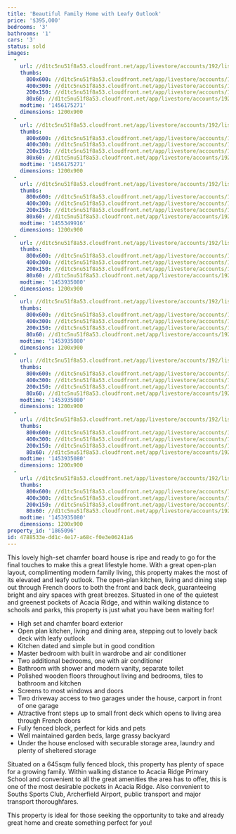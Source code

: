 ```yaml
---
title: 'Beautiful Family Home with Leafy Outlook'
price: '$395,000'
bedrooms: '3'
bathrooms: '1'
cars: '3'
status: sold
images:
  -
    url: //d1tc5nu51f8a53.cloudfront.net/app/livestore/accounts/192/listings/669843/images/_MG_9901_9148209030_20160128082722.jpg
    thumbs:
      800x600: //d1tc5nu51f8a53.cloudfront.net/app/livestore/accounts/192/listings/669843/images/_MG_9901_9148209030_20160128082722_800x600.jpg
      400x300: //d1tc5nu51f8a53.cloudfront.net/app/livestore/accounts/192/listings/669843/images/_MG_9901_9148209030_20160128082722_400x300.jpg
      200x150: //d1tc5nu51f8a53.cloudfront.net/app/livestore/accounts/192/listings/669843/images/_MG_9901_9148209030_20160128082722_200x150.jpg
      80x60: //d1tc5nu51f8a53.cloudfront.net/app/livestore/accounts/192/listings/669843/images/_MG_9901_9148209030_20160128082722_80x60.jpg
    modtime: '1456175271'
    dimensions: 1200x900
  -
    url: //d1tc5nu51f8a53.cloudfront.net/app/livestore/accounts/192/listings/669843/images/Untitled_HDR10_1243777969_20160128083945.jpg
    thumbs:
      800x600: //d1tc5nu51f8a53.cloudfront.net/app/livestore/accounts/192/listings/669843/images/Untitled_HDR10_1243777969_20160128083945_800x600.jpg
      400x300: //d1tc5nu51f8a53.cloudfront.net/app/livestore/accounts/192/listings/669843/images/Untitled_HDR10_1243777969_20160128083945_400x300.jpg
      200x150: //d1tc5nu51f8a53.cloudfront.net/app/livestore/accounts/192/listings/669843/images/Untitled_HDR10_1243777969_20160128083945_200x150.jpg
      80x60: //d1tc5nu51f8a53.cloudfront.net/app/livestore/accounts/192/listings/669843/images/Untitled_HDR10_1243777969_20160128083945_80x60.jpg
    modtime: '1456175271'
    dimensions: 1200x900
  -
    url: //d1tc5nu51f8a53.cloudfront.net/app/livestore/accounts/192/listings/669843/images/Untitled_HDR8_1966241770_20160128083646.jpg
    thumbs:
      800x600: //d1tc5nu51f8a53.cloudfront.net/app/livestore/accounts/192/listings/669843/images/Untitled_HDR8_1966241770_20160128083646_800x600.jpg
      400x300: //d1tc5nu51f8a53.cloudfront.net/app/livestore/accounts/192/listings/669843/images/Untitled_HDR8_1966241770_20160128083646_400x300.jpg
      200x150: //d1tc5nu51f8a53.cloudfront.net/app/livestore/accounts/192/listings/669843/images/Untitled_HDR8_1966241770_20160128083646_200x150.jpg
      80x60: //d1tc5nu51f8a53.cloudfront.net/app/livestore/accounts/192/listings/669843/images/Untitled_HDR8_1966241770_20160128083646_80x60.jpg
    modtime: '1455349916'
    dimensions: 1200x900
  -
    url: //d1tc5nu51f8a53.cloudfront.net/app/livestore/accounts/192/listings/669843/images/Untitled_HDR6_5585149857_20160128085126.jpg
    thumbs:
      800x600: //d1tc5nu51f8a53.cloudfront.net/app/livestore/accounts/192/listings/669843/images/Untitled_HDR6_5585149857_20160128085126_800x600.jpg
      400x300: //d1tc5nu51f8a53.cloudfront.net/app/livestore/accounts/192/listings/669843/images/Untitled_HDR6_5585149857_20160128085126_400x300.jpg
      200x150: //d1tc5nu51f8a53.cloudfront.net/app/livestore/accounts/192/listings/669843/images/Untitled_HDR6_5585149857_20160128085126_200x150.jpg
      80x60: //d1tc5nu51f8a53.cloudfront.net/app/livestore/accounts/192/listings/669843/images/Untitled_HDR6_5585149857_20160128085126_80x60.jpg
    modtime: '1453935080'
    dimensions: 1200x900
  -
    url: //d1tc5nu51f8a53.cloudfront.net/app/livestore/accounts/192/listings/669843/images/Untitled_HDR11_6504574679_20160128082726.jpg
    thumbs:
      800x600: //d1tc5nu51f8a53.cloudfront.net/app/livestore/accounts/192/listings/669843/images/Untitled_HDR11_6504574679_20160128082726_800x600.jpg
      400x300: //d1tc5nu51f8a53.cloudfront.net/app/livestore/accounts/192/listings/669843/images/Untitled_HDR11_6504574679_20160128082726_400x300.jpg
      200x150: //d1tc5nu51f8a53.cloudfront.net/app/livestore/accounts/192/listings/669843/images/Untitled_HDR11_6504574679_20160128082726_200x150.jpg
      80x60: //d1tc5nu51f8a53.cloudfront.net/app/livestore/accounts/192/listings/669843/images/Untitled_HDR11_6504574679_20160128082726_80x60.jpg
    modtime: '1453935080'
    dimensions: 1200x900
  -
    url: //d1tc5nu51f8a53.cloudfront.net/app/livestore/accounts/192/listings/669843/images/Untitled_HDR12_6427001571_20160128082851.jpg
    thumbs:
      800x600: //d1tc5nu51f8a53.cloudfront.net/app/livestore/accounts/192/listings/669843/images/Untitled_HDR12_6427001571_20160128082851_800x600.jpg
      400x300: //d1tc5nu51f8a53.cloudfront.net/app/livestore/accounts/192/listings/669843/images/Untitled_HDR12_6427001571_20160128082851_400x300.jpg
      200x150: //d1tc5nu51f8a53.cloudfront.net/app/livestore/accounts/192/listings/669843/images/Untitled_HDR12_6427001571_20160128082851_200x150.jpg
      80x60: //d1tc5nu51f8a53.cloudfront.net/app/livestore/accounts/192/listings/669843/images/Untitled_HDR12_6427001571_20160128082851_80x60.jpg
    modtime: '1453935080'
    dimensions: 1200x900
  -
    url: //d1tc5nu51f8a53.cloudfront.net/app/livestore/accounts/192/listings/669843/images/Untitled_HDR13_9063243783_20160128083333.jpg
    thumbs:
      800x600: //d1tc5nu51f8a53.cloudfront.net/app/livestore/accounts/192/listings/669843/images/Untitled_HDR13_9063243783_20160128083333_800x600.jpg
      400x300: //d1tc5nu51f8a53.cloudfront.net/app/livestore/accounts/192/listings/669843/images/Untitled_HDR13_9063243783_20160128083333_400x300.jpg
      200x150: //d1tc5nu51f8a53.cloudfront.net/app/livestore/accounts/192/listings/669843/images/Untitled_HDR13_9063243783_20160128083333_200x150.jpg
      80x60: //d1tc5nu51f8a53.cloudfront.net/app/livestore/accounts/192/listings/669843/images/Untitled_HDR13_9063243783_20160128083333_80x60.jpg
    modtime: '1453935080'
    dimensions: 1200x900
  -
    url: //d1tc5nu51f8a53.cloudfront.net/app/livestore/accounts/192/listings/669843/images/_MG_9672_893569877_20160128084336.jpg
    thumbs:
      800x600: //d1tc5nu51f8a53.cloudfront.net/app/livestore/accounts/192/listings/669843/images/_MG_9672_893569877_20160128084336_800x600.jpg
      400x300: //d1tc5nu51f8a53.cloudfront.net/app/livestore/accounts/192/listings/669843/images/_MG_9672_893569877_20160128084336_400x300.jpg
      200x150: //d1tc5nu51f8a53.cloudfront.net/app/livestore/accounts/192/listings/669843/images/_MG_9672_893569877_20160128084336_200x150.jpg
      80x60: //d1tc5nu51f8a53.cloudfront.net/app/livestore/accounts/192/listings/669843/images/_MG_9672_893569877_20160128084336_80x60.jpg
    modtime: '1453935080'
    dimensions: 1200x900
property_id: '1865096'
id: 4788533e-dd1c-4e17-a68c-f0e3e06241a6
---
```

This lovely high-set chamfer board house is ripe and ready to go for the final touches to make this a great lifestyle home. With a great open-plan layout, complimenting modern family living, this property makes the most of its elevated and leafy outlook. The open-plan kitchen, living and dining step out through French doors to both the front and back deck, guaranteeing bright and airy spaces with great breezes. Situated in one of the quietest and greenest pockets of Acacia Ridge, and within walking distance to schools and parks, this property is just what you have been waiting for!

*  High set and chamfer board exterior
*  Open plan kitchen, living and dining area, stepping out to lovely back deck with leafy outlook
*  Kitchen dated and simple but in good condition
*  Master bedroom with built in wardrobe and air conditioner
*  Two additional bedrooms, one with air conditioner
*  Bathroom with shower and modern vanity, separate toilet
*  Polished wooden floors throughout living and bedrooms, tiles to bathroom and kitchen
*  Screens to most windows and doors
*  Two driveway access to two garages under the house, carport in front of one garage
*  Attractive front steps up to small front deck which opens to living area through French doors
*  Fully fenced block, perfect for kids and pets
*  Well maintained garden beds, large grassy backyard
*  Under the house enclosed with securable storage area, laundry and plenty of sheltered storage

Situated on a 645sqm fully fenced block, this property has plenty of space for a growing family. Within walking distance to Acacia Ridge Primary School and convenient to all the great amenities the area has to offer, this is one of the most desirable pockets in Acacia Ridge. Also convenient to Souths Sports Club, Archerfield Airport, public transport and major transport thoroughfares.

This property is ideal for those seeking the opportunity to take and already great home and create something perfect for you!